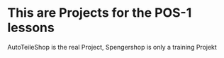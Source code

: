 # This are Projects for the POS-1 lessons
AutoTeileShop is the real Project, Spengershop is only a training Projekt
